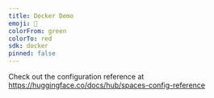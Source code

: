 ```yaml
---
title: Docker Demo
emoji: 🐠
colorFrom: green
colorTo: red
sdk: docker
pinned: false
---
```


Check out the configuration reference at https://huggingface.co/docs/hub/spaces-config-reference
